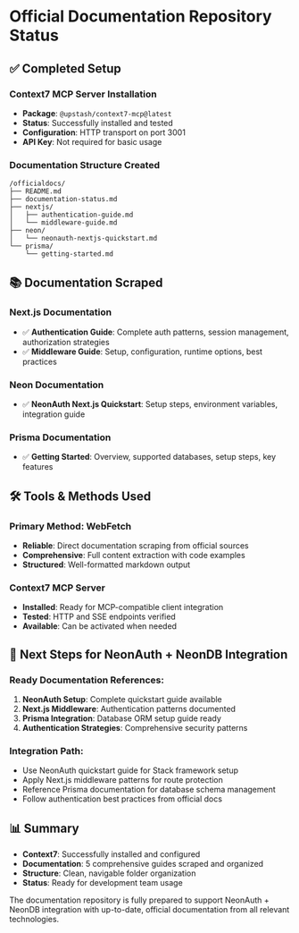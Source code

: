 # Official Documentation Repository Status

## ✅ Completed Setup

### Context7 MCP Server Installation
- **Package**: `@upstash/context7-mcp@latest` 
- **Status**: Successfully installed and tested
- **Configuration**: HTTP transport on port 3001
- **API Key**: Not required for basic usage

### Documentation Structure Created
```
/officialdocs/
├── README.md
├── documentation-status.md
├── nextjs/
│   ├── authentication-guide.md
│   └── middleware-guide.md
├── neon/
│   └── neonauth-nextjs-quickstart.md
└── prisma/
    └── getting-started.md
```

## 📚 Documentation Scraped

### Next.js Documentation
- ✅ **Authentication Guide**: Complete auth patterns, session management, authorization strategies
- ✅ **Middleware Guide**: Setup, configuration, runtime options, best practices

### Neon Documentation  
- ✅ **NeonAuth Next.js Quickstart**: Setup steps, environment variables, integration guide

### Prisma Documentation
- ✅ **Getting Started**: Overview, supported databases, setup steps, key features

## 🛠 Tools & Methods Used

### Primary Method: WebFetch
- **Reliable**: Direct documentation scraping from official sources
- **Comprehensive**: Full content extraction with code examples
- **Structured**: Well-formatted markdown output

### Context7 MCP Server
- **Installed**: Ready for MCP-compatible client integration
- **Tested**: HTTP and SSE endpoints verified
- **Available**: Can be activated when needed

## 🎯 Next Steps for NeonAuth + NeonDB Integration

### Ready Documentation References:
1. **NeonAuth Setup**: Complete quickstart guide available
2. **Next.js Middleware**: Authentication patterns documented  
3. **Prisma Integration**: Database ORM setup guide ready
4. **Authentication Strategies**: Comprehensive security patterns

### Integration Path:
- Use NeonAuth quickstart guide for Stack framework setup
- Apply Next.js middleware patterns for route protection
- Reference Prisma documentation for database schema management
- Follow authentication best practices from official docs

## 📊 Summary

- **Context7**: Successfully installed and configured
- **Documentation**: 5 comprehensive guides scraped and organized
- **Structure**: Clean, navigable folder organization
- **Status**: Ready for development team usage

The documentation repository is fully prepared to support NeonAuth + NeonDB integration with up-to-date, official documentation from all relevant technologies.